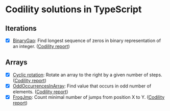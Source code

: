 # Codility solutions in TypeScript

## Iterations
- [X] [BinaryGap](01-binaryGap.ts): Find longest sequence of zeros in binary representation of an integer.
([Codility report](https://app.codility.com/demo/results/trainingSP2RQK-RK3/))

## Arrays
- [X] [Cyclic rotation](02-cyclicRotation.ts): Rotate an array to the right by a given number of steps. ([Codility report](https://app.codility.com/demo/results/training5ZDK49-YEW/))
- [X] [OddOccurrencesInArray](03-oddOccurrencesInArray.ts): Find value that occurs in odd number of elements.
([Codility report](https://app.codility.com/demo/results/trainingXABVZ4-573/))
- [X] [FrogJmp](04-frogJmp.ts): Count minimal number of jumps from position X to Y.
([Codility report](https://app.codility.com/demo/results/trainingS6S8TW-T3G/))